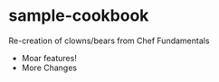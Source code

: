 # sample-cookbook

Re-creation of clowns/bears from Chef Fundamentals
- Moar features!
- More Changes
